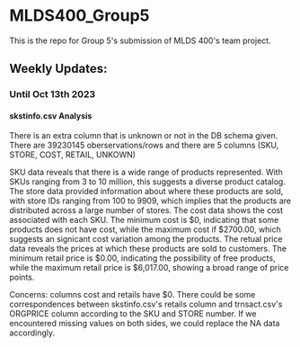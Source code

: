 # MLDS400_Group5
This is the repo for Group 5's submission of MLDS 400's team project.

## Weekly Updates:
### Until Oct 13th 2023



#### skstinfo.csv Analysis

There is an extra column that is unknown or not in the DB schema given. There are 39230145 oberservations/rows and there are 5 columns (SKU, STORE, COST, RETAIL, UNKOWN)

SKU data reveals that there is a wide range of products represented. With SKUs ranging from 3 to 10 million, this suggests a diverse product catalog.
The store data provided information about where these products are sold, with store IDs ranging from 100 to 9909, which implies that the products are distributed across a large number of stores.
The cost data shows the cost associated with each SKU. The minimum cost is \$0, indicating that some products does not have cost, while the maximum cost if \$2700.00, which suggests an signicant cost variation among the products.
The retual price data reveals the prices at which these products are sold to customers. The minimum retail price is \$0.00, indicating the possibility of free products, while the maximum retail price is \$6,017.00, showing a broad range of price points.

Concerns: columns cost and retails have \$0.
There could be some correspondences between skstinfo.csv's retails column and trnsact.csv's ORGPRICE column according to the SKU and STORE number. If we encountered missing values on both sides, we could replace the NA data accordingly.
